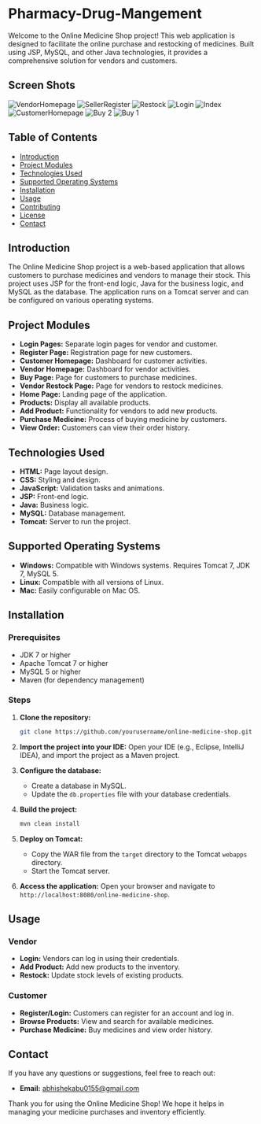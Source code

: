 # Pharmacy-Drug-Mangement

Welcome to the Online Medicine Shop project! This web application is designed to facilitate the online purchase and restocking of medicines. Built using JSP, MySQL, and other Java technologies, it provides a comprehensive solution for vendors and customers.
## Screen Shots
![VendorHomepage](https://github.com/BotJavadoc/Pharmacy-Drug-Management/assets/78670888/98823596-ed92-4ebc-9dec-5b6f8104479d)
![SellerRegister](https://github.com/BotJavadoc/Pharmacy-Drug-Management/assets/78670888/e23a28c5-cf7e-4ff3-85ab-a7b1827a4064)
![Restock](https://github.com/BotJavadoc/Pharmacy-Drug-Management/assets/78670888/d8f29f45-506a-4571-97ba-64929dd8fa67)
![Login](https://github.com/BotJavadoc/Pharmacy-Drug-Management/assets/78670888/f8cd507a-78ad-4009-a4cb-5885c520fa98)
![Index](https://github.com/BotJavadoc/Pharmacy-Drug-Management/assets/78670888/7baaf69d-4b30-4f5d-871c-a14106a0532f)
![CustomerHomepage](https://github.com/BotJavadoc/Pharmacy-Drug-Management/assets/78670888/47b09401-aec4-438d-9d38-029f17ebfda0)
![Buy 2](https://github.com/BotJavadoc/Pharmacy-Drug-Management/assets/78670888/1b7ed277-bd1c-47a7-9c86-0da0abaff74e)
![Buy 1](https://github.com/BotJavadoc/Pharmacy-Drug-Management/assets/78670888/f724046b-f9f9-434f-8f5e-218c929a0135)





## Table of Contents

- [Introduction](#introduction)
- [Project Modules](#project-modules)
- [Technologies Used](#technologies-used)
- [Supported Operating Systems](#supported-operating-systems)
- [Installation](#installation)
- [Usage](#usage)
- [Contributing](#contributing)
- [License](#license)
- [Contact](#contact)

## Introduction

The Online Medicine Shop project is a web-based application that allows customers to purchase medicines and vendors to manage their stock. This project uses JSP for the front-end logic, Java for the business logic, and MySQL as the database. The application runs on a Tomcat server and can be configured on various operating systems.

## Project Modules

- **Login Pages:** Separate login pages for vendor and customer.
- **Register Page:** Registration page for new customers.
- **Customer Homepage:** Dashboard for customer activities.
- **Vendor Homepage:** Dashboard for vendor activities.
- **Buy Page:** Page for customers to purchase medicines.
- **Vendor Restock Page:** Page for vendors to restock medicines.
- **Home Page:** Landing page of the application.
- **Products:** Display all available products.
- **Add Product:** Functionality for vendors to add new products.
- **Purchase Medicine:** Process of buying medicine by customers.
- **View Order:** Customers can view their order history.

## Technologies Used

- **HTML:** Page layout design.
- **CSS:** Styling and design.
- **JavaScript:** Validation tasks and animations.
- **JSP:** Front-end logic.
- **Java:** Business logic.
- **MySQL:** Database management.
- **Tomcat:** Server to run the project.

## Supported Operating Systems

- **Windows:** Compatible with Windows systems. Requires Tomcat 7, JDK 7, MySQL 5.
- **Linux:** Compatible with all versions of Linux.
- **Mac:** Easily configurable on Mac OS.

## Installation

### Prerequisites

- JDK 7 or higher
- Apache Tomcat 7 or higher
- MySQL 5 or higher
- Maven (for dependency management)

### Steps

1. **Clone the repository:**
   ```bash
   git clone https://github.com/yourusername/online-medicine-shop.git
   ```

2. **Import the project into your IDE:**
   Open your IDE (e.g., Eclipse, IntelliJ IDEA), and import the project as a Maven project.

3. **Configure the database:**
   - Create a database in MySQL.
   - Update the `db.properties` file with your database credentials.

4. **Build the project:**
   ```bash
   mvn clean install
   ```

5. **Deploy on Tomcat:**
   - Copy the WAR file from the `target` directory to the Tomcat `webapps` directory.
   - Start the Tomcat server.

6. **Access the application:**
   Open your browser and navigate to `http://localhost:8080/online-medicine-shop`.

## Usage

### Vendor

- **Login:** Vendors can log in using their credentials.
- **Add Product:** Add new products to the inventory.
- **Restock:** Update stock levels of existing products.

### Customer

- **Register/Login:** Customers can register for an account and log in.
- **Browse Products:** View and search for available medicines.
- **Purchase Medicine:** Buy medicines and view order history.

## Contact

If you have any questions or suggestions, feel free to reach out:

- **Email:** abhishekabu0155@gmail.com


Thank you for using the Online Medicine Shop! We hope it helps in managing your medicine purchases and inventory efficiently.
